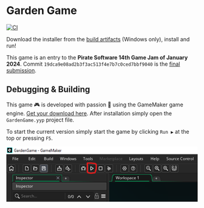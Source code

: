 # Garden Game

[![CI](https://github.com/Erkenbend/GardenGame/actions/workflows/build.yml/badge.svg)](https://github.com/Erkenbend/GardenGame/actions/workflows/build.yml)

Download the installer from the [build artifacts](https://github.com/Erkenbend/GardenGame/actions) (Windows only), install and run!

This game is an entry to the **Pirate Software 14th Game Jam of January 2024**. Commit `19dca9e08ad2b3f3ac513f4e7b7c0ced7bbf9040` is the [final submission](https://djmrek.itch.io/gardengame).

## Debugging & Building

This game 🎮 is developed with passion 💖 using the GameMaker game engine. [Get your download here](https://gamemaker.io/en/download). After installation simply open the `GardenGame.yyp` project file.

To start the current version simply start the game by clicking `Run ▶` at the top or pressing `F5`.

![Press Run](./docs/img/PressRun.png)
